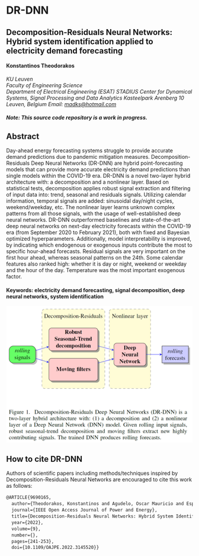 # DR-DNN
## Decomposition-Residuals Neural Networks: Hybrid system identification applied to electricity demand forecasting

#### Konstantinos Theodorakos  
*KU Leuven*  
*Faculty of Engineering Science*  
*Department of Electrical Engineering (ESAT)*
*STADIUS Center for Dynamical Systems, Signal Processing and Data Analytics*
*Kasteelpark Arenberg 10*
*Leuven, Belgium*
*Email: madks@hotmail.com*

##### *Note: This source code repository is a work in progress.*

## Abstract
Day-ahead energy forecasting systems struggle to provide accurate demand predictions due to pandemic mitigation measures. Decomposition-Residuals Deep Neural Networks (DR-DNN) are hybrid point-forecasting models that can provide more accurate electricity demand predictions than single models within the COVID-19 era. DR-DNN is a novel two-layer hybrid architecture with: a decomposition and a nonlinear layer. Based on statistical tests, decomposition applies robust signal extraction and filtering of input data into: trend, seasonal and residuals signals. Utilizing calendar information, temporal signals are added: sinusoidal day/night cycles, weekend/weekday, etc. The nonlinear layer learns unknown complex patterns from all those signals, with the usage of well-established deep neural networks. DR-DNN outperformed baselines and state-of-the-art deep neural networks on next-day electricity forecasts within the COVID-19 era (from September 2020 to February 2021), both with fixed and Bayesian optimized hyperparameters. Additionally, model interpretability is improved, by indicating which endogenous or exogenous inputs contribute the most to specific hour-ahead forecasts. Residual signals are very important on the first hour ahead, whereas seasonal patterns on the 24th. Some calendar features also ranked high: whether it is day or night, weekend or weekday and the hour of the day. Temperature was the most important exogenous factor.

#### Keywords: electricity demand forecasting, signal decomposition, deep neural networks, system identification

![alt text](pics/DR-DNN_fig1.png "Decomposition-Residuals Neural Networks")

## How to cite DR-DNN
Authors of scientific papers including methods/techniques inspired by Decomposition-Residuals Neural Networks are encouraged to cite this work as follows:

```xml
@ARTICLE{9690165,
  author={Theodorakos, Konstantinos and Agudelo, Oscar Mauricio and Espinoza, Marcelo and De Moor, Bart},
  journal={IEEE Open Access Journal of Power and Energy}, 
  title={Decomposition-Residuals Neural Networks: Hybrid System Identification Applied to Electricity Demand Forecasting}, 
  year={2022},
  volume={9},
  number={},
  pages={241-253},
  doi={10.1109/OAJPE.2022.3145520}}
```
